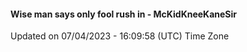 #### Wise man says only fool rush in - McKidKneeKaneSir
Updated on 07/04/2023 - 16:09:58 (UTC) Time Zone
